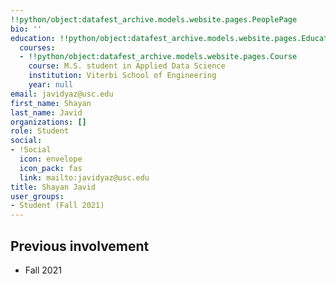```yaml
---
!!python/object:datafest_archive.models.website.pages.PeoplePage
bio: ''
education: !!python/object:datafest_archive.models.website.pages.Education
  courses:
  - !!python/object:datafest_archive.models.website.pages.Course
    course: M.S. student in Applied Data Science
    institution: Viterbi School of Engineering
    year: null
email: javidyaz@usc.edu
first_name: Shayan
last_name: Javid
organizations: []
role: Student
social:
- !Social
  icon: envelope
  icon_pack: fas
  link: mailto:javidyaz@usc.edu
title: Shayan Javid
user_groups:
- Student (Fall 2021)
---
```



## Previous involvement

* Fall 2021

